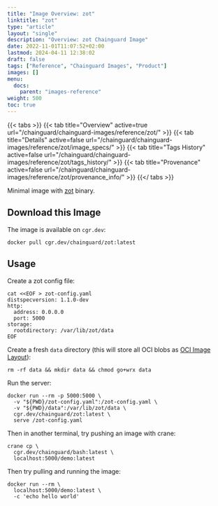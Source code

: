 ```yaml
---
title: "Image Overview: zot"
linktitle: "zot"
type: "article"
layout: "single"
description: "Overview: zot Chainguard Image"
date: 2022-11-01T11:07:52+02:00
lastmod: 2024-04-11 12:38:02
draft: false
tags: ["Reference", "Chainguard Images", "Product"]
images: []
menu: 
  docs: 
    parent: "images-reference"
weight: 500
toc: true
---
```


{{< tabs >}}
{{< tab title="Overview" active=true url="/chainguard/chainguard-images/reference/zot/" >}}
{{< tab title="Details" active=false url="/chainguard/chainguard-images/reference/zot/image_specs/" >}}
{{< tab title="Tags History" active=false url="/chainguard/chainguard-images/reference/zot/tags_history/" >}}
{{< tab title="Provenance" active=false url="/chainguard/chainguard-images/reference/zot/provenance_info/" >}}
{{</ tabs >}}



<!--overview:start-->
Minimal image with [zot](https://github.com/project-zot/zot) binary.
<!--overview:end-->

## Download this Image

The image is available on `cgr.dev`:

```
docker pull cgr.dev/chainguard/zot:latest
```


<!--body:start-->
## Usage

Create a zot config file:

```
cat <<EOF > zot-config.yaml
distspecversion: 1.1.0-dev
http:
  address: 0.0.0.0
  port: 5000
storage:
  rootdirectory: /var/lib/zot/data
EOF
```

Create a fresh `data` directory (this will store all OCI blobs as
[OCI Image Layout](https://github.com/opencontainers/image-spec/blob/main/image-layout.md)):

```
rm -rf data && mkdir data && chmod go+wrx data
```

Run the server:

```
docker run --rm -p 5000:5000 \
  -v "${PWD}/zot-config.yaml":/zot-config.yaml \
  -v "${PWD}/data":/var/lib/zot/data \
  cgr.dev/chainguard/zot:latest \
  serve /zot-config.yaml
```

Then in another terminal, try pushing an image with crane:
```
crane cp \
  cgr.dev/chainguard/bash:latest \
  localhost:5000/demo:latest
```

Then try pulling and running the image:
```
docker run --rm \
  localhost:5000/demo:latest \
  -c 'echo hello world'
```
<!--body:end-->

